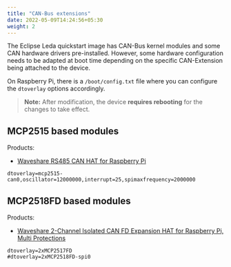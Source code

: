 ```yaml
---
title: "CAN-Bus extensions"
date: 2022-05-09T14:24:56+05:30
weight: 2
---
```


The Eclipse Leda quickstart image has CAN-Bus kernel modules and some CAN hardware drivers pre-installed.
However, some hardware configuration needs to be adapted at boot time depending on the specific CAN-Extension being attached to the device.

On Raspberry Pi, there is a `/boot/config.txt` file where you can configure the `dtoverlay` options accordingly. 

> **Note:** After modification, the device **requires rebooting** for the changes to take effect.

## MCP2515 based modules

Products:

- [Waveshare RS485 CAN HAT for Raspberry Pi](https://www.waveshare.com/rs485-can-hat.htm)

```shell
dtoverlay=mcp2515-can0,oscillator=12000000,interrupt=25,spimaxfrequency=2000000
```

## MCP2518FD based modules

Products:

- [Waveshare 2-Channel Isolated CAN FD Expansion HAT for Raspberry Pi, Multi Protections](https://www.waveshare.com/product/raspberry-pi/2-ch-can-fd-hat.htm)

```shell
dtoverlay=2xMCP2517FD
#dtoverlay=2xMCP2518FD-spi0
```
